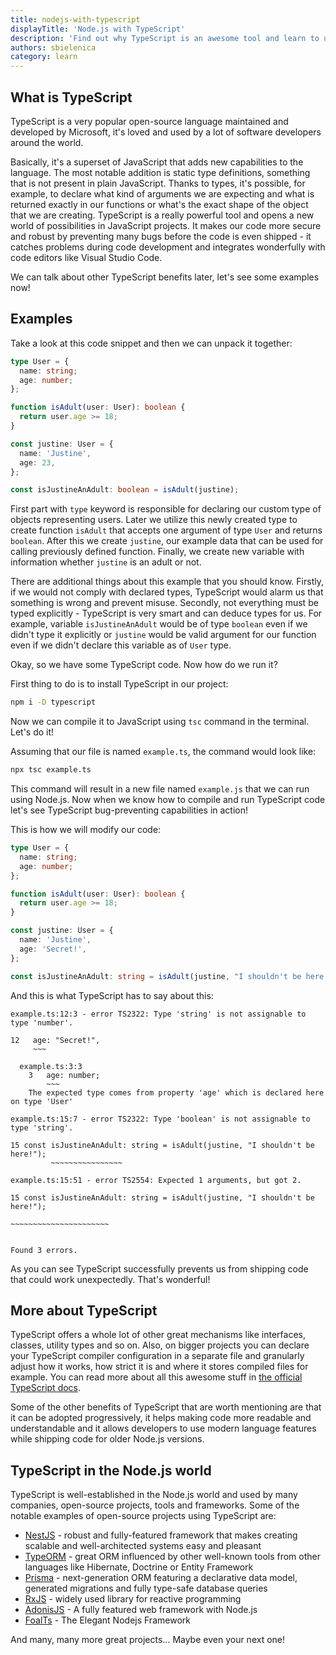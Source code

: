 ```yaml
---
title: nodejs-with-typescript
displayTitle: 'Node.js with TypeScript'
description: 'Find out why TypeScript is an awesome tool and learn to use it by yourself.'
authors: sbielenica
category: learn
---
```


## What is TypeScript

TypeScript is a very popular open-source language maintained and developed by Microsoft, it's loved and used by a lot of software developers around the world.

Basically, it's a superset of JavaScript that adds new capabilities to the language. The most notable addition is static type definitions, something that is not present in plain JavaScript. Thanks to types, it's possible, for example, to declare what kind of arguments we are expecting and what is returned exactly in our functions or what's the exact shape of the object that we are creating. TypeScript is a really powerful tool and opens a new world of possibilities in JavaScript projects. It makes our code more secure and robust by preventing many bugs before the code is even shipped - it catches problems during code development and integrates wonderfully with code editors like Visual Studio Code.

We can talk about other TypeScript benefits later, let's see some examples now!

## Examples

Take a look at this code snippet and then we can unpack it together:

```ts
type User = {
  name: string;
  age: number;
};

function isAdult(user: User): boolean {
  return user.age >= 18;
}

const justine: User = {
  name: 'Justine',
  age: 23,
};

const isJustineAnAdult: boolean = isAdult(justine);
```

First part with `type` keyword is responsible for declaring our custom type of objects representing users. Later we utilize this newly created type to create function `isAdult` that accepts one argument of type `User` and returns `boolean`. After this we create `justine`, our example data that can be used for calling previously defined function. Finally, we create new variable with information whether `justine` is an adult or not.

There are additional things about this example that you should know. Firstly, if we would not comply with declared types, TypeScript would alarm us that something is wrong and prevent misuse. Secondly, not everything must be typed explicitly - TypeScript is very smart and can deduce types for us. For example, variable `isJustineAnAdult` would be of type `boolean` even if we didn't type it explicitly or `justine` would be valid argument for our function even if we didn't declare this variable as of `User` type.

Okay, so we have some TypeScript code. Now how do we run it?

First thing to do is to install TypeScript in our project:

```bash
npm i -D typescript
```

Now we can compile it to JavaScript using `tsc` command in the terminal. Let's do it!

Assuming that our file is named `example.ts`, the command would look like:

```bash
npx tsc example.ts
```

This command will result in a new file named `example.js` that we can run using Node.js.
Now when we know how to compile and run TypeScript code let's see TypeScript bug-preventing capabilities in action!

This is how we will modify our code:

```ts
type User = {
  name: string;
  age: number;
};

function isAdult(user: User): boolean {
  return user.age >= 18;
}

const justine: User = {
  name: 'Justine',
  age: 'Secret!',
};

const isJustineAnAdult: string = isAdult(justine, "I shouldn't be here!");
```

And this is what TypeScript has to say about this:

```console
example.ts:12:3 - error TS2322: Type 'string' is not assignable to type 'number'.

12   age: "Secret!",
     ~~~

  example.ts:3:3
    3   age: number;
        ~~~
    The expected type comes from property 'age' which is declared here on type 'User'

example.ts:15:7 - error TS2322: Type 'boolean' is not assignable to type 'string'.

15 const isJustineAnAdult: string = isAdult(justine, "I shouldn't be here!");
         ~~~~~~~~~~~~~~~~

example.ts:15:51 - error TS2554: Expected 1 arguments, but got 2.

15 const isJustineAnAdult: string = isAdult(justine, "I shouldn't be here!");
                                                     ~~~~~~~~~~~~~~~~~~~~~~


Found 3 errors.
```

As you can see TypeScript successfully prevents us from shipping code that could work unexpectedly. That's wonderful!

## More about TypeScript

TypeScript offers a whole lot of other great mechanisms like interfaces, classes, utility types and so on. Also, on bigger projects you can declare your TypeScript compiler configuration in a separate file and granularly adjust how it works, how strict it is and where it stores compiled files for example. You can read more about all this awesome stuff in [the official TypeScript docs](https://www.typescriptlang.org/docs).

Some of the other benefits of TypeScript that are worth mentioning are that it can be adopted progressively, it helps making code more readable and understandable and it allows developers to use modern language features while shipping code for older Node.js versions.

## TypeScript in the Node.js world

TypeScript is well-established in the Node.js world and used by many companies, open-source projects, tools and frameworks.
Some of the notable examples of open-source projects using TypeScript are:

* [NestJS](https://nestjs.com/) - robust and fully-featured framework that makes creating scalable and well-architected systems easy and pleasant
* [TypeORM](https://typeorm.io/#/) - great ORM influenced by other well-known tools from other languages like Hibernate, Doctrine or Entity Framework
* [Prisma](https://prisma.io/) - next-generation ORM featuring a declarative data model, generated migrations and fully type-safe database queries
* [RxJS](https://rxjs.dev/) - widely used library for reactive programming
* [AdonisJS](https://adonisjs.com) - A fully featured web framework with Node.js
* [FoalTs](https://foalts.org/) - The Elegant Nodejs Framework

And many, many more great projects... Maybe even your next one!
